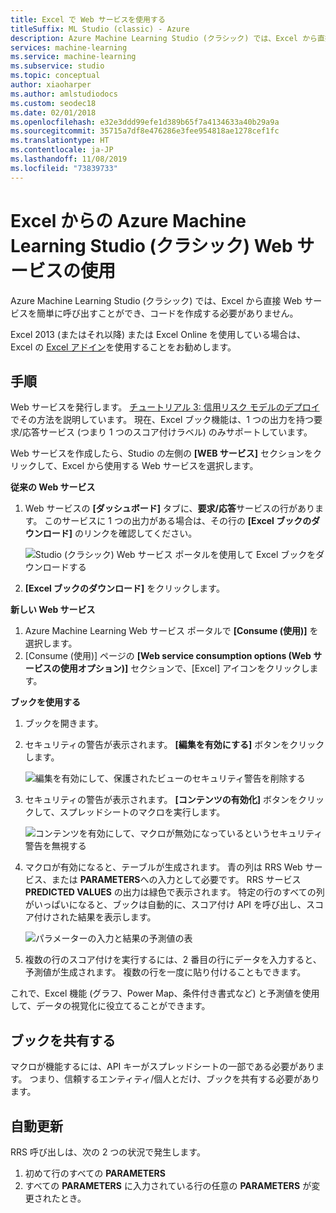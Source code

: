 ```yaml
---
title: Excel で Web サービスを使用する
titleSuffix: ML Studio (classic) - Azure
description: Azure Machine Learning Studio (クラシック) では、Excel から直接 Web サービスを簡単に呼び出すことができ、コードを作成する必要がありません。
services: machine-learning
ms.service: machine-learning
ms.subservice: studio
ms.topic: conceptual
author: xiaoharper
ms.author: amlstudiodocs
ms.custom: seodec18
ms.date: 02/01/2018
ms.openlocfilehash: e32e3ddd99efe1d389b65f7a4134633a40b29a9a
ms.sourcegitcommit: 35715a7df8e476286e3fee954818ae1278cef1fc
ms.translationtype: HT
ms.contentlocale: ja-JP
ms.lasthandoff: 11/08/2019
ms.locfileid: "73839733"
---
```

# <a name="consuming-an-azure-machine-learning-studio-classic-web-service-from-excel"></a>Excel からの Azure Machine Learning Studio (クラシック) Web サービスの使用

 Azure Machine Learning Studio (クラシック) では、Excel から直接 Web サービスを簡単に呼び出すことができ、コードを作成する必要がありません。

Excel 2013 (またはそれ以降) または Excel Online を使用している場合は、Excel の [Excel アドイン](excel-add-in-for-web-services.md)を使用することをお勧めします。



## <a name="steps"></a>手順
Web サービスを発行します。 [チュートリアル 3: 信用リスク モデルのデプロイ](tutorial-part3-credit-risk-deploy.md)でその方法を説明しています。 現在、Excel ブック機能は、1 つの出力を持つ要求/応答サービス (つまり 1 つのスコア付けラベル) のみサポートしています。 

Web サービスを作成したら、Studio の左側の **[WEB サービス]** セクションをクリックして、Excel から使用する Web サービスを選択します。

**従来の Web サービス**

1. Web サービスの **[ダッシュボード]** タブに、**要求/応答**サービスの行があります。 このサービスに 1 つの出力がある場合は、その行の **[Excel ブックのダウンロード]** のリンクを確認してください。

    ![Studio (クラシック) Web サービス ポータルを使用して Excel ブックをダウンロードする](./media/consuming-from-excel/excellink.png)
2. **[Excel ブックのダウンロード]** をクリックします。

**新しい Web サービス**

1. Azure Machine Learning Web サービス ポータルで **[Consume (使用)]** を選択します。
2. [Consume (使用)] ページの **[Web service consumption options (Web サービスの使用オプション)]** セクションで、[Excel] アイコンをクリックします。

**ブックを使用する**

1. ブックを開きます。
2. セキュリティの警告が表示されます。 **[編集を有効にする]** ボタンをクリックします。

    ![編集を有効にして、保護されたビューのセキュリティ警告を削除する](./media/consuming-from-excel/enableeditting.png)
3. セキュリティの警告が表示されます。 **[コンテンツの有効化]** ボタンをクリックして、スプレッドシートのマクロを実行します。

    ![コンテンツを有効にして、マクロが無効になっているというセキュリティ警告を無視する](./media/consuming-from-excel/enablecontent.png)
4. マクロが有効になると、テーブルが生成されます。 青の列は RRS Web サービス、または **PARAMETERS**への入力として必要です。 RRS サービス **PREDICTED VALUES** の出力は緑色で表示されます。 特定の行のすべての列がいっぱいになると、ブックは自動的に、スコア付け API を呼び出し、スコア付けされた結果を表示します。

    ![パラメーターの入力と結果の予測値の表](./media/consuming-from-excel/sampletable.png)
5. 複数の行のスコア付けを実行するには、2 番目の行にデータを入力すると、予測値が生成されます。 複数の行を一度に貼り付けることもできます。

これで、Excel 機能 (グラフ、Power Map、条件付き書式など) と予測値を使用して、データの視覚化に役立てることができます。

## <a name="sharing-your-workbook"></a>ブックを共有する
マクロが機能するには、API キーがスプレッドシートの一部である必要があります。 つまり、信頼するエンティティ/個人とだけ、ブックを共有する必要があります。

## <a name="automatic-updates"></a>自動更新
RRS 呼び出しは、次の 2 つの状況で発生します。

1. 初めて行のすべての **PARAMETERS**
2. すべての **PARAMETERS** に入力されている行の任意の **PARAMETERS** が変更されたとき。